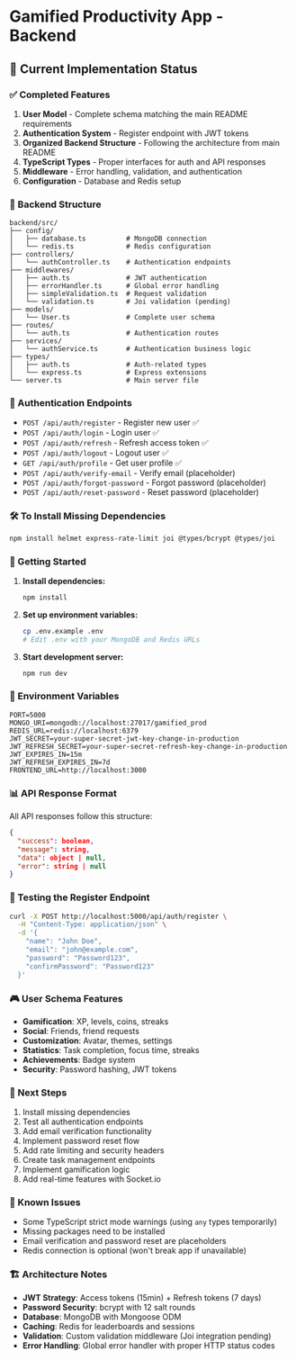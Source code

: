 # Gamified Productivity App - Backend

## 🚀 Current Implementation Status

### ✅ Completed Features

1. **User Model** - Complete schema matching the main README requirements
2. **Authentication System** - Register endpoint with JWT tokens
3. **Organized Backend Structure** - Following the architecture from main README
4. **TypeScript Types** - Proper interfaces for auth and API responses
5. **Middleware** - Error handling, validation, and authentication
6. **Configuration** - Database and Redis setup

### 📁 Backend Structure

```
backend/src/
├── config/
│   ├── database.ts          # MongoDB connection
│   └── redis.ts             # Redis configuration
├── controllers/
│   └── authController.ts    # Authentication endpoints
├── middlewares/
│   ├── auth.ts              # JWT authentication
│   ├── errorHandler.ts      # Global error handling
│   ├── simpleValidation.ts  # Request validation
│   └── validation.ts        # Joi validation (pending)
├── models/
│   └── User.ts              # Complete user schema
├── routes/
│   └── auth.ts              # Authentication routes
├── services/
│   └── authService.ts       # Authentication business logic
├── types/
│   ├── auth.ts              # Auth-related types
│   └── express.ts           # Express extensions
└── server.ts                # Main server file
```

### 🔐 Authentication Endpoints

- `POST /api/auth/register` - Register new user ✅
- `POST /api/auth/login` - Login user ✅
- `POST /api/auth/refresh` - Refresh access token ✅
- `POST /api/auth/logout` - Logout user ✅
- `GET /api/auth/profile` - Get user profile ✅
- `POST /api/auth/verify-email` - Verify email (placeholder)
- `POST /api/auth/forgot-password` - Forgot password (placeholder)
- `POST /api/auth/reset-password` - Reset password (placeholder)

### 🛠️ To Install Missing Dependencies

```bash
npm install helmet express-rate-limit joi @types/bcrypt @types/joi
```

### 🚀 Getting Started

1. **Install dependencies:**
   ```bash
   npm install
   ```

2. **Set up environment variables:**
   ```bash
   cp .env.example .env
   # Edit .env with your MongoDB and Redis URLs
   ```

3. **Start development server:**
   ```bash
   npm run dev
   ```

### 🔧 Environment Variables

```env
PORT=5000
MONGO_URI=mongodb://localhost:27017/gamified_prod
REDIS_URL=redis://localhost:6379
JWT_SECRET=your-super-secret-jwt-key-change-in-production
JWT_REFRESH_SECRET=your-super-secret-refresh-key-change-in-production
JWT_EXPIRES_IN=15m
JWT_REFRESH_EXPIRES_IN=7d
FRONTEND_URL=http://localhost:3000
```

### 📊 API Response Format

All API responses follow this structure:

```json
{
  "success": boolean,
  "message": string,
  "data": object | null,
  "error": string | null
}
```

### 🧪 Testing the Register Endpoint

```bash
curl -X POST http://localhost:5000/api/auth/register \
  -H "Content-Type: application/json" \
  -d '{
    "name": "John Doe",
    "email": "john@example.com",
    "password": "Password123",
    "confirmPassword": "Password123"
  }'
```

### 🎮 User Schema Features

- **Gamification**: XP, levels, coins, streaks
- **Social**: Friends, friend requests
- **Customization**: Avatar, themes, settings
- **Statistics**: Task completion, focus time, streaks
- **Achievements**: Badge system
- **Security**: Password hashing, JWT tokens

### 🔄 Next Steps

1. Install missing dependencies
2. Test all authentication endpoints
3. Add email verification functionality
4. Implement password reset flow
5. Add rate limiting and security headers
6. Create task management endpoints
7. Implement gamification logic
8. Add real-time features with Socket.io

### 🐛 Known Issues

- Some TypeScript strict mode warnings (using `any` types temporarily)
- Missing packages need to be installed
- Email verification and password reset are placeholders
- Redis connection is optional (won't break app if unavailable)

### 🏗️ Architecture Notes

- **JWT Strategy**: Access tokens (15min) + Refresh tokens (7 days)
- **Password Security**: bcrypt with 12 salt rounds
- **Database**: MongoDB with Mongoose ODM
- **Caching**: Redis for leaderboards and sessions
- **Validation**: Custom validation middleware (Joi integration pending)
- **Error Handling**: Global error handler with proper HTTP status codes
